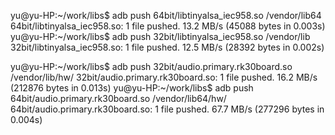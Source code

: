 yu@yu-HP:~/work/libs$ adb push 64bit/libtinyalsa_iec958.so  /vendor/lib64
64bit/libtinyalsa_iec958.so: 1 file pushed. 13.2 MB/s (45088 bytes in 0.003s)
yu@yu-HP:~/work/libs$ adb push 32bit/libtinyalsa_iec958.so  /vendor/lib
32bit/libtinyalsa_iec958.so: 1 file pushed. 12.5 MB/s (28392 bytes in 0.002s)


yu@yu-HP:~/work/libs$ adb push 32bit/audio.primary.rk30board.so  /vendor/lib/hw/
32bit/audio.primary.rk30board.so: 1 file pushed. 16.2 MB/s (212876 bytes in 0.013s)
yu@yu-HP:~/work/libs$ adb push 64bit/audio.primary.rk30board.so  /vendor/lib64/hw/
64bit/audio.primary.rk30board.so: 1 file pushed. 67.7 MB/s (277296 bytes in 0.004s)

